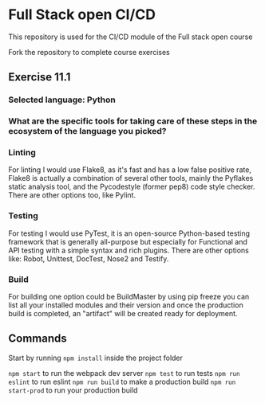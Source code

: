 # Full Stack open CI/CD

This repository is used for the CI/CD module of the Full stack open course

Fork the repository to complete course exercises

## Exercise 11.1

### Selected language: Python

### What are the specific tools for taking care of these steps in the ecosystem of the language you picked? 

### Linting

For linting I would use Flake8, as it's fast and has a low false positive rate, Flake8 is actually a combination of several other tools, mainly the Pyflakes static analysis tool, and the Pycodestyle (former pep8) code style checker. There are other options too, like Pylint.

### Testing

For testing I would use PyTest, it is an open-source Python-based testing framework that is generally all-purpose but especially for Functional and API testing with a simple syntax and rich plugins. There are other options like: Robot, Unittest, DocTest, Nose2 and Testify.

### Build

For building one option could be BuildMaster by using pip freeze you can list all your installed modules and their version and once the production build is completed, an "artifact" will be created ready for deployment.

## Commands

Start by running `npm install` inside the project folder

`npm start` to run the webpack dev server
`npm test` to run tests
`npm run eslint` to run eslint
`npm run build` to make a production build
`npm run start-prod` to run your production build
